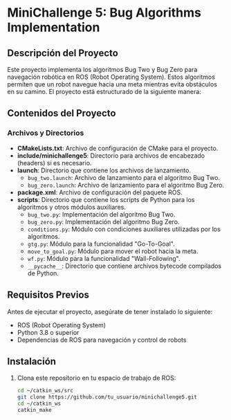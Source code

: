 # MiniChallenge 5: Bug Algorithms Implementation

## Descripción del Proyecto

Este proyecto implementa los algoritmos Bug Two y Bug Zero para navegación robótica en ROS (Robot Operating System). Estos algoritmos permiten que un robot navegue hacia una meta mientras evita obstáculos en su camino. El proyecto está estructurado de la siguiente manera:


## Contenidos del Proyecto

### Archivos y Directorios

- **CMakeLists.txt**: Archivo de configuración de CMake para el proyecto.
- **include/minichallenge5**: Directorio para archivos de encabezado (headers) si es necesario.
- **launch**: Directorio que contiene los archivos de lanzamiento.
  - `bug_two.launch`: Archivo de lanzamiento para el algoritmo Bug Two.
  - `bug_zero.launch`: Archivo de lanzamiento para el algoritmo Bug Zero.
- **package.xml**: Archivo de configuración del paquete ROS.
- **scripts**: Directorio que contiene los scripts de Python para los algoritmos y otros módulos auxiliares.
  - `bug_two.py`: Implementación del algoritmo Bug Two.
  - `bug_zero.py`: Implementación del algoritmo Bug Zero.
  - `conditions.py`: Módulo con condiciones auxiliares utilizadas por los algoritmos.
  - `gtg.py`: Módulo para la funcionalidad "Go-To-Goal".
  - `move_to_goal.py`: Módulo para mover el robot hacia la meta.
  - `wf.py`: Módulo para la funcionalidad "Wall-Following".
  - `__pycache__`: Directorio que contiene archivos bytecode compilados de Python.

## Requisitos Previos

Antes de ejecutar el proyecto, asegúrate de tener instalado lo siguiente:

- ROS (Robot Operating System)
- Python 3.8 o superior
- Dependencias de ROS para navegación y control de robots

## Instalación

1. Clona este repositorio en tu espacio de trabajo de ROS:
   ```bash
   cd ~/catkin_ws/src
   git clone https://github.com/tu_usuario/minichallenge5.git
   cd ~/catkin_ws
   catkin_make

